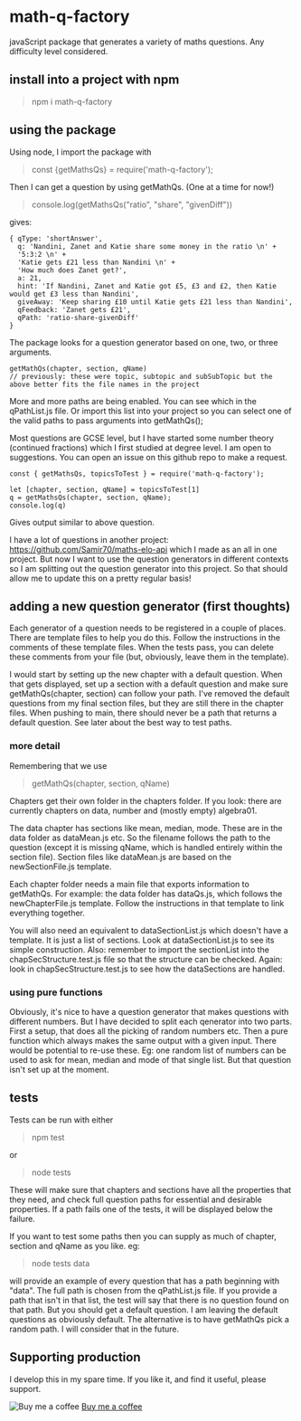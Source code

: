 # math-q-factory
javaScript package that generates a variety of maths questions. Any difficulty level considered.

## install into a project with npm
> npm i math-q-factory

## using the package
Using node, I import the package with
> const {getMathsQs} = require('math-q-factory');

Then I can get a question by using getMathQs. (One at a time for now!)

> console.log(getMathsQs("ratio", "share", "givenDiff"))

gives:
```
{ qType: 'shortAnswer',
  q: 'Nandini, Zanet and Katie share some money in the ratio \n' +
  '5:3:2 \n' +
  'Katie gets £21 less than Nandini \n' +
  'How much does Zanet get?',
  a: 21,
  hint: 'If Nandini, Zanet and Katie got £5, £3 and £2, then Katie would get £3 less than Nandini',
  giveAway: 'Keep sharing £10 until Katie gets £21 less than Nandini',
  qFeedback: 'Zanet gets £21',
  qPath: 'ratio-share-givenDiff'
}
```
The package looks for a question generator based on one, two, or three arguments.
``` 
getMathQs(chapter, section, qName)  
// previously: these were topic, subtopic and subSubTopic but the above better fits the file names in the project
```

More and more paths are being enabled. You can see which in the qPathList.js file. Or import this list into your project so you can select one of the valid paths to pass arguments into getMathQs();

Most questions are GCSE level, but I have started some number theory (continued fractions) which I first studied at degree level. I am open to suggestions. You can open an issue on this github repo to make a request.

```
const { getMathsQs, topicsToTest } = require('math-q-factory');

let [chapter, section, qName] = topicsToTest[1] 
q = getMathsQs(chapter, section, qName);
console.log(q)
```
Gives output similar to above question.

I have a lot of questions in another project: https://github.com/Samir70/maths-elo-api which I made as an all in one project. But now I want to use the question generators in different contexts so I am splitting out the question generator into this project. So that should allow me to update this on a pretty regular basis!

## adding a new question generator (first thoughts)
Each generator of a question needs to be registered in a couple of places. There are template files to help you do this. Follow the instructions in the comments of these template files. When the tests pass, you can delete these comments from your file (but, obviously, leave them in the template). 

I would start by setting up the new chapter with a default question. When that gets displayed, set up a section with a default question and make sure getMathQs(chapter, section) can follow your path. I've removed the default questions from my final section files, but they are still there in the chapter files. When pushing to main, there should never be a path that returns a default question. See later about the best way to test paths.

### more detail

Remembering that we use
> getMathQs(chapter, section, qName) 

Chapters get their own folder in the chapters folder. If you look: there are currently chapters on data, number and (mostly empty) algebra01.

The data chapter has sections like mean, median, mode. These are in the data folder as dataMean.js etc. So the filename follows the path to the question (except it is missing qName, which is handled entirely within the section file). Section files like dataMean.js are based on the newSectionFile.js template.

Each chapter folder needs a main file that exports information to getMathQs. For example: the data folder has dataQs.js, which follows the newChapterFile.js template. Follow the instructions in that template to link everything together. 

You will also need an equivalent to dataSectionList.js which doesn't have a template. It is just a list of sections. Look at dataSectionList.js to see its simple construction. Also: remember to import the sectionList into the chapSecStructure.test.js file so that the structure can be checked. Again: look in chapSecStructure.test.js to see how the dataSections are handled.

### using pure functions
Obviously, it's nice to have a question generator that makes questions with different numbers. But I have decided to split each qenerator into two parts. First a setup, that does all the picking of random numbers etc. Then a pure function which always makes the same output with a given input. There would be potential to re-use these. Eg: one random list of numbers can be used to ask for mean, median and mode of that single list. But that question isn't set up at the moment.

## tests
Tests can be run with either 
> npm test

or 
> node tests

These will make sure that chapters and sections have all the properties that they need, and check full question paths for essential and desirable properties. If a path fails one of the tests, it will be displayed below the failure. 

If you want to test some paths then you can supply as much of chapter, section and qName as you like. eg:
> node tests data

will provide an example of every question that has a path beginning with "data". The full path is chosen from the qPathList.js file. If you provide a path that isn't in that list, the test will say that there is no question found on that path. But you should get a default question. I am leaving the default questions as obviously default. The alternative is to have getMathQs pick a random path. I will consider that in the future.

## Supporting production
I develop this in my spare time. If you like it, and find it useful, please support. 

![Buy me a coffee](https://cdn.buymeacoffee.com/buttons/bmc-new-btn-logo.svg)
[Buy me a coffee](https://www.buymeacoffee.com/Samir70)
